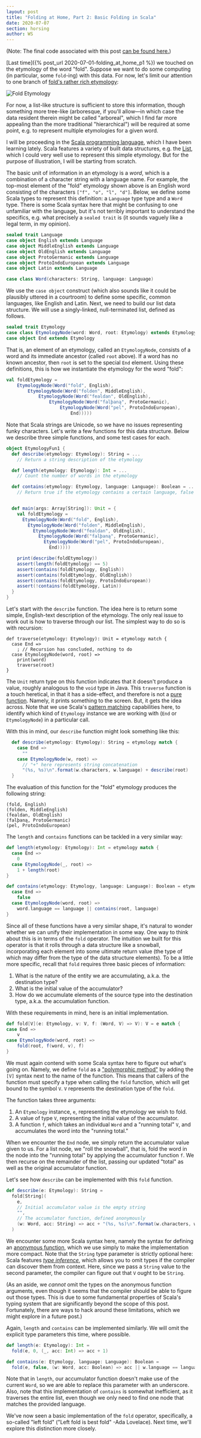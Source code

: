 ```yaml
---
layout: post
title: "Folding at Home, Part 2: Basic Folding in Scala"
date: 2020-07-07
section: horsing
author: WS
---
```


(Note: The final code associated with this post
[can be found here.](https://github.com/will-snavely/etymologyfun/blob/master/src/main/scala/EtymologyFun1.scala))

[Last time]({% post_url 2020-07-01-folding_at_home_p1 %}) we touched on the
etymology of the word "fold". Suppose we want to do some computing
(in particular, some `fold`-ing) with this data. For now,
let's limit our attention to one branch of 
[fold's rather rich etymology](https://en.wiktionary.org/wiki/fold):

<img src="/assets/images/posts/fold2/fold_etym.svg" alt="Fold Etymology" class="img-fluid" style="max-width: 400px;"/>

For now, a list-like structure is sufficient to store this information,
though something more tree-like (arboresque, if you'll allow—in which case
the data resident therein might be called "arboreal", which I find far more
appealing than the more traditional "hierarchical") will be
required at some point, e.g. to represent multiple etymologies for
a given word.

I will be proceeding in the [Scala programming language](https://www.scala-lang.org/),
which I have been learning lately. Scala features a variety of
built data structures, e.g. the [List](https://www.scala-lang.org/api/current/scala/collection/immutable/List.html),
which I could very well use to represent this simple etymology.
But for the purpose of illustration, I will be starting from scratch.

The basic unit of information in an etymology is a _word_, which is a
combination of a character string with a language name. For example,
the top-most element of the "fold" etymology shown above is an English
word consisting of the characters `["f", "o", "l", "d"]`. Below, we
define some Scala types to represent this definition: a `Language` type
type and a `Word` type. There is some Scala syntax here that might
be confusing to one unfamiliar with the language, but it's not terribly
important to understand the specifics, e.g. what precisely a `sealed trait`
is (it sounds vaguely like a legal term, in my opinion).

```scala
sealed trait Language
case object English extends Language
case object MiddleEnglish extends Language
case object OldEnglish extends Language
case object ProtoGermanic extends Language
case object ProtoIndoEuropean extends Language
case object Latin extends Language

case class Word(characters: String, language: Language)
```

We use the `case object` construct (which also sounds like it could be
plausibly uttered in a courtroom) to define some specific, common languages,
like English and Latin. Next, we need to build our list data structure.
We will use a singly-linked, null-terminated list, defined as follows.

```scala
sealed trait Etymology
case class EtymologyNode(word: Word, root: Etymology) extends Etymology
case object End extends Etymology
```

That is, an element of an etymology, called an `EtymologyNode`, consists of a
word and its immediate ancestor (called `root` above). If a word has no
known ancestor, then `root` is set to the special `End` element. Using
these definitions, this is how we instantiate the etymology for the word
"fold":

```scala
val foldEtymology =
    EtymologyNode(Word("fold", English),
        EtymologyNode(Word("folden", MiddleEnglish),
            EtymologyNode(Word("fealdan", OldEnglish),
                EtymologyNode(Word("falþaną", ProtoGermanic),
                    EtymologyNode(Word("pel", ProtoIndoEuropean),
                        End)))))
```

Note that Scala strings are Unicode, so we have no issues representing
funky characters. Let's write a few functions for this data structure.
Below we describe three simple functions, and some test cases for each.

```scala
object EtymologyFun1 {
  def describe(etymology: Etymology): String = ...
    // Return a string description of the etymology

  def length(etymology: Etymology): Int = ...
    // Count the number of words in the etymology

  def contains(etymology: Etymology, language: Language): Boolean = ...
    // Return true if the etymology contains a certain language, false otherwise.


  def main(args: Array[String]): Unit = {
    val foldEtymology =
      EtymologyNode(Word("fold", English),
        EtymologyNode(Word("folden", MiddleEnglish),
          EtymologyNode(Word("fealdan", OldEnglish),
            EtymologyNode(Word("falþaną", ProtoGermanic),
              EtymologyNode(Word("pel", ProtoIndoEuropean),
                End)))))

    print(describe(foldEtymology))
    assert(length(foldEtymology) == 5)
    assert(contains(foldEtymology, English))
    assert(contains(foldEtymology, OldEnglish))
    assert(contains(foldEtymology, ProtoIndoEuropean))
    assert(!contains(foldEtymology, Latin))
  }
}
```

Let's start with the `describe` function. The idea here is to return some simple,
English-text description of the etymology. The only real issue to work out is how
to traverse through our list. The simplest way to do so is with recursion:

```
def traverse(etymology: Etymology): Unit = etymology match {
  case End =>
    ; // Recursion has concluded, nothing to do
  case EtymologyNode(word, root) =>
    print(word)
    traverse(root)
}
```

The `Unit` return type on this function indicates that it doesn't produce a value,
roughly analogous to the `void` type in Java. This `traverse` function is a touch
heretical, in that it has a side-effect, and therefore is not a
[pure function](https://en.wikipedia.org/wiki/Pure_function). Namely, it prints
something to the screen. But, it gets the idea across. Note that we use
Scala's [pattern matching](https://docs.scala-lang.org/tour/pattern-matching.html)
capabilities here, to identify which kind of `Etymology` instance we are working
with (`End` or `EtymologyNode`) in a particular call.

With this in mind, our `describe` function might look something like this:
```scala
  def describe(etymology: Etymology): String = etymology match {
    case End =>
      ""
    case EtymologyNode(w, root) =>
      // "+" here represents string concatenation
      "(%s, %s)\n".format(w.characters, w.language) + describe(root)
  }
```

The evaluation of this function for the "fold" etymology produces the following string:

```
(fold, English)
(folden, MiddleEnglish)
(fealdan, OldEnglish)
(falþaną, ProtoGermanic)
(pel, ProtoIndoEuropean)
```

The `length` and `contains` functions can be tackled in a very similar way:

```scala
def length(etymology: Etymology): Int = etymology match {
  case End =>
    0
  case EtymologyNode(_, root) =>
    1 + length(root)
}

def contains(etymology: Etymology, language: Language): Boolean = etymology match {
  case End =>
    false
  case EtymologyNode(word, root) =>
    word.language == language || contains(root, language)
}
```

Since all of these functions have a very similar shape, it's natural to wonder
whether we can unify their implementation in some way. One way to think about this
is in terms of the `fold` operator. The intuition we built for this operator is
that it rolls through a data structure like a snowball, incorporating each element
into some ultimate return value (the type of which may differ from the type of the
data structure elements). To be a little more specific, recall that `fold` requires
three basic pieces of information:

1. What is the nature of the entity we are accumulating, a.k.a. the destination type?
2. What is the initial value of the accumulator?
3. How do we accumulate elements of the source type into the destination type, a.k.a. the accumulation function.

With these requirements in mind, here is an initial implementation.

```scala
def fold[V](e: Etymology, v: V, f: (Word, V) => V): V = e match {
case End =>
    v
case EtymologyNode(word, root) =>
    fold(root, f(word, v), f)
}
```

We must again contend with some Scala syntax here to figure out what's going on.
Namely, we define `fold` as a ["polymorphic method"](https://docs.scala-lang.org/tour/polymorphic-methods.html)
by adding the `[V]` syntax next to the name of the function. This means that callers of
the function must specify a type when calling the `fold` function, which will get bound to
the symbol `V`. `V` represents the destination type of the `fold`.

The function takes three arguments:

1. An `Etymology` instance, `e`, representing the etymology we wish to fold.
2. A value of type `V`, representing the initial value of the accumulator.
3. A function `f`, which takes an individual `Word` and a "running total" `V`,
   and accumulates the word into the "running total."

When we encounter the `End` node, we simply return the accumulator value given to
us. For a list node, we "roll the snowball", that is, fold the word in the node
into the "running total" by applying the accumulator function `f`. We then recurse
on the remainder of the list, passing our updated "total" as well as the
original accumulator function.

Let's see how `describe` can be implemented with this `fold` function.

```scala
def describe(e: Etymology): String =
  fold[String](
    e,
    // Initial accumulator value is the empty string
    "",
    // The accumulator function, defined anonymously
    (w: Word, acc: String) => acc + "(%s, %s)\n".format(w.characters, w.language)
  )
```

We encounter some more Scala syntax here, namely the syntax for defining
an [anonymous function](https://docs.scala-lang.org/overviews/scala-book/anonymous-functions.html),
which we use simply to make the implementation more compact. Note that the `String`
type parameter is strictly optional here: Scala features
[_type inference_](https://docs.scala-lang.org/tour/type-inference.html), which
allows you to omit types if the compiler can discover them from context.
Here, since we pass a `String` value to the second parameter, the compiler can
figure out that `V` ought to be `String`.

(As an aside, we _cannot_ omit the types on the anonymous function arguments,
even though it seems that the compiler should be able to figure out those types.
This is due to some fundamental properties of Scala's typing system that are
significantly beyond the scope of this post. Fortunately, there are ways to
hack around these limitations, which we might explore in a future post.)

Again, `length` and `contains` can be implemented similarly. We will omit
the explicit type parameters this time, where possible.

```scala
def length(e: Etymology): Int =
  fold(e, 0, (_, acc: Int) => acc + 1)

def contains(e: Etymology, language: Language): Boolean =
  fold(e, false, (w: Word, acc: Boolean) => acc || w.language == language)
```

Note that in `length`, our accumulator function doesn't make use of the
current `Word`, so we are able to replace this parameter with an underscore.
Also, note that this implementation of `contains` is somewhat inefficient,
as it traverses the entire list, even though we only need to find one node
that matches the provided language.

We've now seen a basic implementation of the `fold` operator, specifically,
a so-called "left fold" ("Left fold is best fold" -Ada Lovelace).
Next time, we'll explore this distinction more closely.
